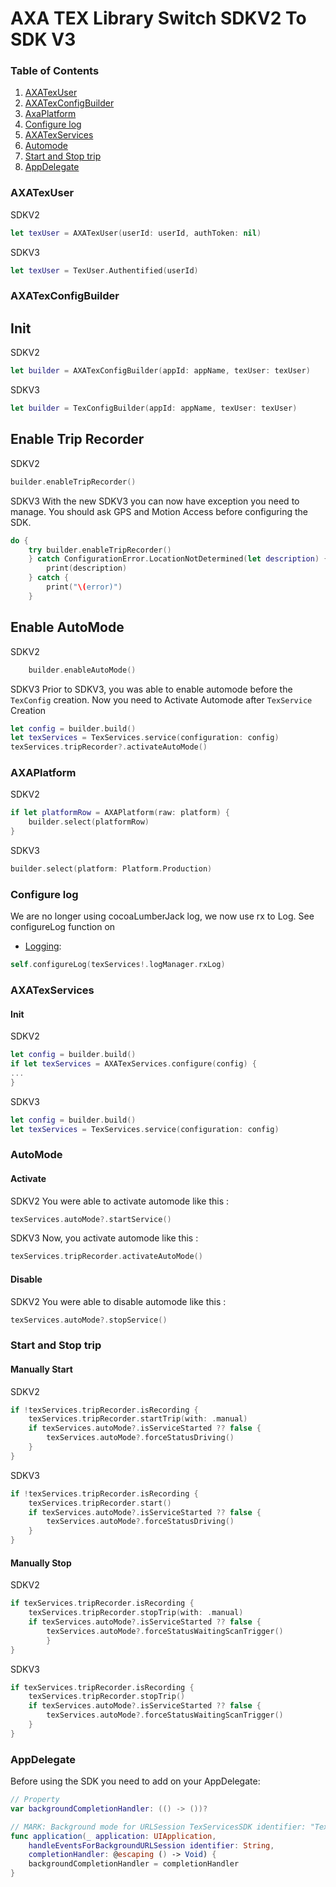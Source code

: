 # AXA TEX Library Switch SDKV2 To SDK V3

### Table of Contents

1. [AXATexUser](#axatexuser)
2. [AXATexConfigBuilder](#axatexconfigbuilder)
3. [AxaPlatform](#axaplatform)
4. [Configure log](#configure-log)
5. [AXATexServices](#axatexservices)
5. [Automode](#automode)
6. [Start and Stop trip](#start-and-stop-trip)
7. [AppDelegate](#appdelegate)



### AXATexUser

SDKV2

```Swift
let texUser = AXATexUser(userId: userId, authToken: nil)
```

SDKV3

```Swift
let texUser = TexUser.Authentified(userId)
```

### AXATexConfigBuilder
## Init
SDKV2

```Swift
let builder = AXATexConfigBuilder(appId: appName, texUser: texUser)
```

SDKV3

```Swift
let builder = TexConfigBuilder(appId: appName, texUser: texUser)
```

## Enable Trip Recorder
SDKV2

```Swift
builder.enableTripRecorder()
```

SDKV3
With the new SDKV3 you can now have exception you need to manage.
You should ask GPS and Motion Access before configuring the SDK.
```Swift
do {
    try builder.enableTripRecorder()
    } catch ConfigurationError.LocationNotDetermined(let description) {
        print(description)
    } catch {
        print("\(error)")
    }
```

## Enable AutoMode

SDKV2

```Swift
    builder.enableAutoMode()
```

SDKV3
Prior to SDKV3, you was able to enable automode before the `TexConfig` creation.
Now you need to Activate Automode after `TexService` Creation
```Swift
let config = builder.build()
let texServices = TexServices.service(configuration: config)
texServices.tripRecorder?.activateAutoMode()
```


### AXAPlatform
SDKV2

```Swift
if let platformRow = AXAPlatform(raw: platform) {
    builder.select(platformRow)
}
```

SDKV3

```Swift
builder.select(platform: Platform.Production)
```

### Configure log
We are no longer using cocoaLumberJack log, we now use rx to Log.
See configureLog function on 
- [Logging](./logging.md): 

```Swift
self.configureLog(texServices!.logManager.rxLog)
```

### AXATexServices
#### Init
SDKV2

```Swift
let config = builder.build()
if let texServices = AXATexServices.configure(config) {
...
}
```

SDKV3

```Swift
let config = builder.build()
let texServices = TexServices.service(configuration: config)
```

### AutoMode
#### Activate
SDKV2
You were able to activate automode like this :
```Swift
texServices.autoMode?.startService()
```

SDKV3
Now, you activate automode like this :
```Swift
texServices.tripRecorder.activateAutoMode()
```

#### Disable
SDKV2
You were able to disable automode like this :
```Swift
texServices.autoMode?.stopService()
```

### Start and Stop trip
#### Manually Start
SDKV2
```Swift
if !texServices.tripRecorder.isRecording {
    texServices.tripRecorder.startTrip(with: .manual)
    if texServices.autoMode?.isServiceStarted ?? false {
        texServices.autoMode?.forceStatusDriving()
    }
}
```
SDKV3
```Swift
if !texServices.tripRecorder.isRecording {
    texServices.tripRecorder.start()
    if texServices.autoMode?.isServiceStarted ?? false {
        texServices.autoMode?.forceStatusDriving()
    }
}
```
#### Manually Stop

SDKV2
```Swift
if texServices.tripRecorder.isRecording {
    texServices.tripRecorder.stopTrip(with: .manual)
    if texServices.autoMode?.isServiceStarted ?? false {
        texServices.autoMode?.forceStatusWaitingScanTrigger()
        }
}
```

SDKV3
```Swift
if texServices.tripRecorder.isRecording {
    texServices.tripRecorder.stopTrip()
    if texServices.autoMode?.isServiceStarted ?? false {
        texServices.autoMode?.forceStatusWaitingScanTrigger()
    }
}
```

### AppDelegate
Before using the SDK you need to add on your AppDelegate:

```Swift
// Property
var backgroundCompletionHandler: (() -> ())?

// MARK: Background mode for URLSession TexServicesSDK identifier: "TexSession"
func application(_ application: UIApplication,
    handleEventsForBackgroundURLSession identifier: String,
    completionHandler: @escaping () -> Void) {
    backgroundCompletionHandler = completionHandler
}
```

